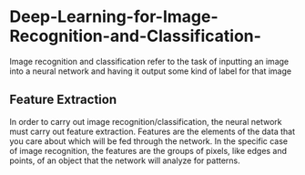 # Deep-Learning-for-Image-Recognition-and-Classification-
Image recognition and classification refer to the task of inputting an image into a neural network and having it output some kind of label for that image
## Feature Extraction
In order to carry out image recognition/classification, the neural network must carry out feature extraction. Features are the elements of the data that you care about which will be fed through the network. In the specific case of image recognition, the features are the groups of pixels, like edges and points, of an object that the network will analyze for patterns.
